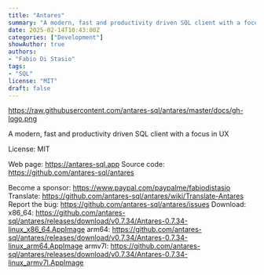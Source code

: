 ```yaml
---
title: "Antares"
summary: "A modern, fast and productivity driven SQL client with a focus in UX"
date: 2025-02-14T10:43:00Z
categories: ["Development"]
showAuthor: true
authors:
- "Fabio Di Stasio"
tags: 
- "SQL"
license: "MIT"
draft: false
---
```


https://raw.githubusercontent.com/antares-sql/antares/master/docs/gh-logo.png


A modern, fast and productivity driven SQL client with a focus in UX

License: MIT

Web page: <https://antares-sql.app>
Source code: <https://github.com/antares-sql/antares>

Become a sponsor: <https://www.paypal.com/paypalme/fabiodistasio>
Translate: <https://github.com/antares-sql/antares/wiki/Translate-Antares>
Report the bug: <https://github.com/antares-sql/antares/issues>
Download:   x86_64: <https://github.com/antares-sql/antares/releases/download/v0.7.34/Antares-0.7.34-linux_x86_64.AppImage>
            arm64:  <https://github.com/antares-sql/antares/releases/download/v0.7.34/Antares-0.7.34-linux_arm64.AppImage>
            armv7l: <https://github.com/antares-sql/antares/releases/download/v0.7.34/Antares-0.7.34-linux_armv7l.AppImage>

